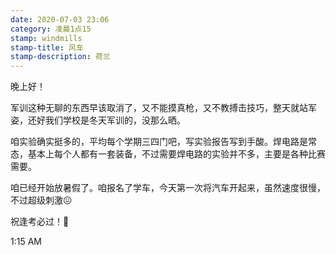 ```yaml
---
date: 2020-07-03 23:06
category: 凌晨1点15
stamp: windmills
stamp-title: 风车
stamp-description: 荷兰
---
```


<p>
晚上好！

军训这种无聊的东西早该取消了，又不能摸真枪，又不教搏击技巧，整天就站军姿，还好我们学校是冬天军训的，没那么晒。

咱实验确实挺多的，平均每个学期三四门吧，写实验报告写到手酸。焊电路是常态，基本上每个人都有一套装备，不过需要焊电路的实验并不多，主要是各种比赛需要。

咱已经开始放暑假了。咱报名了学车，今天第一次将汽车开起来，虽然速度很慢，不过超级刺激😖

祝逢考必过！💯

1:15 AM
</p>